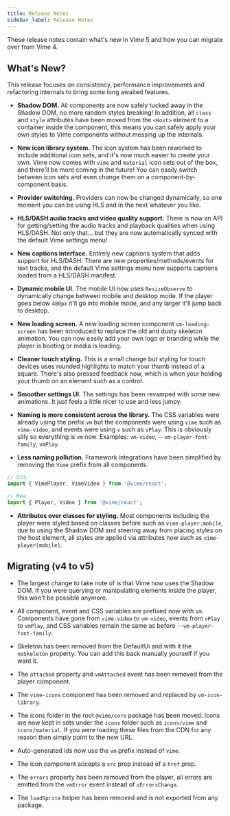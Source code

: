 ```yaml
---
title: Release Notes
sidebar_label: Release Notes
---
```


These release notes contain what's new in Vime 5 and how you can migrate over from Vime 4.

## What's New?

This release focuses on consistency, performance improvements and refactoring internals to bring 
some long awaited features.

- **Shadow DOM.** All components are now safely tucked away in the Shadow DOM, no more 
random styles breaking! In addition, all `class` and `style` attributes have been moved from 
the `<Host>` element to a container inside the component, this means you can safely apply your 
own styles to Vime components without messing up the internals.

- **New icon library system.** The icon system has been reworked to include additional icon sets, 
and it's now much easier to create your own. Vime now comes with `vime` and `material` 
icon sets out of the box, and there'll be more coming in the future! You can easily switch between
icon sets and even change them on a component-by-component basis.

- **Provider switching.** Providers can now be changed dynamically, so one moment you can be using 
HLS and in the next whatever you like.

- **HLS/DASH audio tracks and video quality support.** There is now an API for getting/setting 
the audio tracks and playback qualities when using HLS/DASH. Not only that... but they are now 
automatically synced with the default Vime settings menu!

- **New captions interface.** Entirely new captions system that adds support for HLS/DASH. There 
are new properties/methods/events for text tracks, and the default Vime settings menu now 
supports captions loaded from a HLS/DASH manifest.

- **Dynamic mobile UI.** The mobile UI now uses `ResizeObserve` to dynamically change between 
mobile and desktop mode. If the player goes below `480px` it'll go into mobile mode, and any larger 
it'll jump back to desktop.

- **New loading screen.** A new loading screen component `vm-loading-screen` has been introduced 
to replace the old and dusty skeleton animation. You can now easily add your own logo or branding 
while the player is booting or media is loading.

- **Cleaner touch styling.** This is a small change but styling for touch devices uses rounded 
highlights to match your thumb instead of a square. There's also pressed feedback now, which is 
when your holding your thumb on an element such as a control.

- **Smoother settings UI.** The settings has been revamped with some new animations. It just feels 
a little nicer to use and less jumpy.

- **Naming is more consistent across the library.** The CSS variables were already using the prefix 
`vm` but the components were using `vime` such as `vime-video`, and events were using `v` such as 
`vPlay`. This is obviously silly so everything is `vm` now. Examples: 
`vm-video`, `--vm-player-font-family`, `vmPlay`.

- **Less naming pollution.** Framework integrations have been simplified by removing the `Vime` prefix 
from all components.

```ts
// Old.
import { VimePlayer, VimeVideo } from '@vime/react';

// New.
import { Player, Video } from '@vime/react';
```

- **Attributes over classes for styling.** Most components including the player were styled based 
on classes before such as `vime-player.mobile`, due to using the Shadow DOM and steering away 
from placing styles on the host element, all styles are applied via attributes now such 
as `vime-player[mobile]`.

## Migrating (v4 to v5)

- The largest change to take note of is that Vime now uses the Shadow DOM. If you were querying 
or manipulating elements inside the player, this won't be possible anymore.

- All component, event and CSS variables are prefixed now with `vm`. Components have gone from 
`vime-video` to `vm-video`, events from `vPlay` to `vmPlay`, and CSS variables remain the same as 
before `--vm-player-font-family`.

- Skeleton has been removed from the DefaultUi and with it the `noSkeleton` property. You can add 
this back manually yourself if you want it.

- The `attached` property and `vmAttached` event has been removed from the player component.

- The `vime-icons` component has been removed and replaced by `vm-icon-library`.

- The icons folder in the root `@vime/core` package has been moved. Icons are now kept in sets 
under the `icons` folder such as `icons/vime` and `icons/material`. If you were loading these 
files from the CDN for any reason then simply point to the new URL.

- Auto-generated ids now use the `vm` prefix instead of `vime`.

- The icon component accepts a `src` prop instead of a `href` prop.

- The `errors` property has been removed from the player, all errors are emitted from the `vmError` event instead 
of `vErrorsChange`.

- The `loadSprite` helper has been removed and is not exported from any package.
